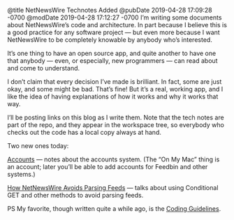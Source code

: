 @title NetNewsWire Technotes Added
@pubDate 2019-04-28 17:09:28 -0700
@modDate 2019-04-28 17:12:27 -0700
I’m writing some documents about NetNewsWire’s code and architecture. In part because I believe this is a good practice for any software project — but even more because I want NetNewsWire to be completely knowable by anybody who’s interested.

It’s one thing to have an open source app, and quite another to have one that anybody — even, or especially, new programmers — can read about and come to understand.

I don’t claim that every decision I’ve made is brilliant. In fact, some are just okay, and some might be bad. That’s fine! But it’s a real, working app, and I like the idea of having explanations of how it works and why it works that way.

I’ll be posting links on this blog as I write them. Note that the tech notes are part of the repo, and they appear in the workspace tree, so everybody who checks out the code has a local copy always at hand.

Two new ones today:

[Accounts](https://github.com/brentsimmons/NetNewsWire/blob/master/Technotes/Accounts.markdown) — notes about the accounts system. (The “On My Mac” thing is an account; later you’ll be able to add accounts for Feedbin and other systems.)

[How NetNewsWire Avoids Parsing Feeds](https://github.com/brentsimmons/NetNewsWire/blob/master/Technotes/AvoidFeedParsing.markdown) — talks about using Conditional GET and other methods to avoid parsing feeds.

PS My favorite, though written quite a while ago, is the [Coding Guidelines](https://github.com/brentsimmons/NetNewsWire/blob/master/Technotes/CodingGuidelines.md).
